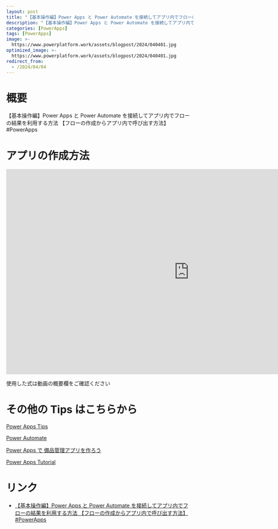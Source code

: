 ```yaml
---
layout: post
title: "【基本操作編】Power Apps と Power Automate を接続してアプリ内でフローの結果を利用する方法 【フローの作成からアプリ内で呼び出す方法】#PowerApps"
description: "【基本操作編】Power Apps と Power Automate を接続してアプリ内でフローの結果を利用する方法 【フローの作成からアプリ内で呼び出す方法】#PowerAppsを動画で分かりやすく解説"
categories: [PowerApps]
tags: [PowerApps]
image: >-
  https://www.powerplatform.work/assets/blogpost/2024/040401.jpg
optimized_image: >-
  https://www.powerplatform.work/assets/blogpost/2024/040401.jpg
redirect_from:
  - /2024/04/04
---
```



#  概要

【基本操作編】Power Apps と Power Automate を接続してアプリ内でフローの結果を利用する方法 【フローの作成からアプリ内で呼び出す方法】#PowerApps


# アプリの作成方法

<iframe width="983" height="553" src="https://www.youtube.com/embed/-nGCH_Z_rTU" title="YouTube video player" frameborder="0" allow="accelerometer; autoplay; clipboard-write; encrypted-media; gyroscope; picture-in-picture" allowfullscreen></iframe>


使用した式は動画の概要欄をご確認ください


# その他の Tips はこちらから

[Power Apps Tips](https://www.youtube.com/watch?v=VrAQf3JQ7yM&list=PLVhFi1fb3DqakSLVMn22DDcySXh9jtzi- )


[Power Automate](https://www.youtube.com/watch?v=-YnJYT0ASEM&list=PLVhFi1fb3Dqbzic6GieqnLFgD3aTj-eHA)


[Power Apps で 備品管理アプリを作ろう](https://www.youtube.com/playlist?list=PLVhFi1fb3DqZM3HKb8Hea6XEL96990Fyn)


[Power Apps Tutorial](https://www.youtube.com/playlist?list=PLVhFi1fb3DqalxpL974VvAJvV4iWoSbe_)


# リンク


- [【基本操作編】Power Apps と Power Automate を接続してアプリ内でフローの結果を利用する方法 【フローの作成からアプリ内で呼び出す方法】#PowerApps](https://www.youtube.com/watch?v=-nGCH_Z_rTU)

